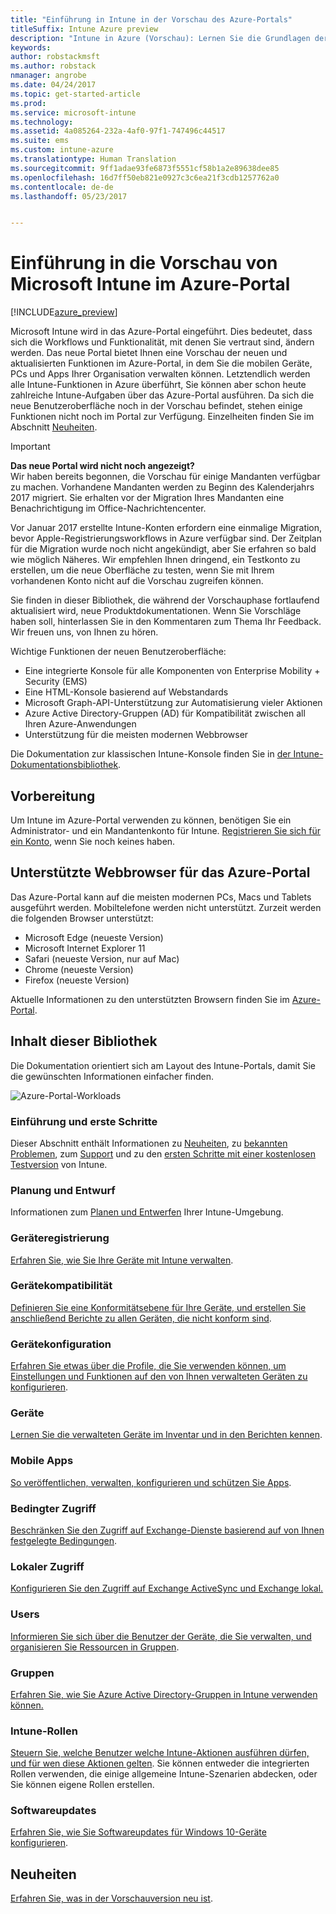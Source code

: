 ```yaml
---
title: "Einführung in Intune in der Vorschau des Azure-Portals"
titleSuffix: Intune Azure preview
description: "Intune in Azure (Vorschau): Lernen Sie die Grundlagen der Vorschau von Intune im Azure-Portal kennen, und erfahren Sie, wie sie Ihnen beim Verwalten Ihrer Geräte helfen kann."
keywords: 
author: robstackmsft
ms.author: robstack
nmanager: angrobe
ms.date: 04/24/2017
ms.topic: get-started-article
ms.prod: 
ms.service: microsoft-intune
ms.technology: 
ms.assetid: 4a085264-232a-4af0-97f1-747496c44517
ms.suite: ems
ms.custom: intune-azure
ms.translationtype: Human Translation
ms.sourcegitcommit: 9ff1adae93fe6873f5551cf58b1a2e89638dee85
ms.openlocfilehash: 16d7ff50eb821e0927c3c6ea21f3cdb1257762a0
ms.contentlocale: de-de
ms.lasthandoff: 05/23/2017


---
```



# <a name="introduction-to-microsoft-intune-in-the-azure-portal-preview"></a>Einführung in die Vorschau von Microsoft Intune im Azure-Portal


[!INCLUDE[azure_preview](./includes/azure_preview.md)]

Microsoft Intune wird in das Azure-Portal eingeführt. Dies bedeutet, dass sich die Workflows und Funktionalität, mit denen Sie vertraut sind, ändern werden.
Das neue Portal bietet Ihnen eine Vorschau der neuen und aktualisierten Funktionen im Azure-Portal, in dem Sie die mobilen Geräte, PCs und Apps Ihrer Organisation verwalten können.
Letztendlich werden alle Intune-Funktionen in Azure überführt, Sie können aber schon heute zahlreiche Intune-Aufgaben über das Azure-Portal ausführen. Da sich die neue Benutzeroberfläche noch in der Vorschau befindet, stehen einige Funktionen nicht noch im Portal zur Verfügung. Einzelheiten finden Sie im Abschnitt [Neuheiten](#whats-new).

> [!IMPORTANT]
> **Das neue Portal wird nicht noch angezeigt?**<br>
> Wir haben bereits begonnen, die Vorschau für einige Mandanten verfügbar zu machen. Vorhandene Mandanten werden zu Beginn des Kalenderjahrs 2017 migriert. Sie erhalten vor der Migration Ihres Mandanten eine Benachrichtigung im Office-Nachrichtencenter.
>
> Vor Januar 2017 erstellte Intune-Konten erfordern eine einmalige Migration, bevor Apple-Registrierungsworkflows in Azure verfügbar sind. Der Zeitplan für die Migration wurde noch nicht angekündigt, aber Sie erfahren so bald wie möglich Näheres. Wir empfehlen Ihnen dringend, ein Testkonto zu erstellen, um die neue Oberfläche zu testen, wenn Sie mit Ihrem vorhandenen Konto nicht auf die Vorschau zugreifen können.


Sie finden in dieser Bibliothek, die während der Vorschauphase fortlaufend aktualisiert wird, neue Produktdokumentationen. Wenn Sie Vorschläge haben soll, hinterlassen Sie in den Kommentaren zum Thema Ihr Feedback. Wir freuen uns, von Ihnen zu hören.

<!--- You can view the new Intune technical preview console in Azure at [portal.azure.com]. --->

Wichtige Funktionen der neuen Benutzeroberfläche:

- Eine integrierte Konsole für alle Komponenten von Enterprise Mobility + Security (EMS)
- Eine HTML-Konsole basierend auf Webstandards
- Microsoft Graph-API-Unterstützung zur Automatisierung vieler Aktionen
- Azure Active Directory-Gruppen (AD) für Kompatibilität zwischen all Ihren Azure-Anwendungen
- Unterstützung für die meisten modernen Webbrowser

Die Dokumentation zur klassischen Intune-Konsole finden Sie in [der Intune-Dokumentationsbibliothek](https://docs.microsoft.com/intune-classic/).

## <a name="before-you-start"></a>Vorbereitung

Um Intune im Azure-Portal verwenden zu können, benötigen Sie ein Administrator- und ein Mandantenkonto für Intune. [Registrieren Sie sich für ein Konto](https://portal.office.com/Signup/Signup.aspx?OfferId=40BE278A-DFD1-470a-9EF7-9F2596EA7FF9&dl=INTUNE_A&ali=1#0%20), wenn Sie noch keines haben.

## <a name="supported-web-browsers-for-the-azure-portal"></a>Unterstützte Webbrowser für das Azure-Portal

Das Azure-Portal kann auf die meisten modernen PCs, Macs und Tablets ausgeführt werden. Mobiltelefone werden nicht unterstützt.
Zurzeit werden die folgenden Browser unterstützt:

- Microsoft Edge (neueste Version)
- Microsoft Internet Explorer 11
- Safari (neueste Version, nur auf Mac)
- Chrome (neueste Version)
- Firefox (neueste Version)

Aktuelle Informationen zu den unterstützten Browsern finden Sie im [Azure-Portal](https://docs.microsoft.com/azure/azure-preview-portal-supported-browsers-devices).

## <a name="whats-in-this-library"></a>Inhalt dieser Bibliothek

Die Dokumentation orientiert sich am Layout des Intune-Portals, damit Sie die gewünschten Informationen einfacher finden.

![Azure-Portal-Workloads](./media/azure-portal-workloads.png)

### <a name="introduction-and-get-started"></a>Einführung und erste Schritte
Dieser Abschnitt enthält Informationen zu [Neuheiten](whats-new.md), zu [bekannten Problemen](known-issues.md), zum [Support](get-support.md) und zu den [ersten Schritte mit einer kostenlosen Testversion](free-trial-sign-up.md) von Intune.
### <a name="plan-and-design"></a>Planung und Entwurf
Informationen zum [Planen und Entwerfen](/intune-classic/plan-and-design/introduction) Ihrer Intune-Umgebung.
### <a name="device-enrollment"></a>Geräteregistrierung
[Erfahren Sie, wie Sie Ihre Geräte mit Intune verwalten](device-enrollment.md).
### <a name="device-compliance"></a>Gerätekompatibilität
[Definieren Sie eine Konformitätsebene für Ihre Geräte, und erstellen Sie anschließend Berichte zu allen Geräten, die nicht konform sind](device-compliance.md).
### <a name="device-configuration"></a>Gerätekonfiguration
[Erfahren Sie etwas über die Profile, die Sie verwenden können, um Einstellungen und Funktionen auf den von Ihnen verwalteten Geräten zu konfigurieren](device-profiles.md).
### <a name="devices"></a>Geräte
[Lernen Sie die verwalteten Geräte im Inventar und in den Berichten kennen](device-management.md).
### <a name="mobile-apps"></a>Mobile Apps
[So veröffentlichen, verwalten, konfigurieren und schützen Sie Apps](app-management.md).
### <a name="conditional-access"></a>Bedingter Zugriff
[Beschränken Sie den Zugriff auf Exchange-Dienste basierend auf von Ihnen festgelegte Bedingungen](conditional-access.md).
### <a name="on-premises-access"></a>Lokaler Zugriff
[Konfigurieren Sie den Zugriff auf Exchange ActiveSync und Exchange lokal.](/intune-classic/deploy-use/mobile-device-management-with-exchange-activesync-and-microsoft-intune)
### <a name="users"></a>Users
[Informieren Sie sich über die Benutzer der Geräte, die Sie verwalten, und organisieren Sie Ressourcen in Gruppen](user-management.md).
### <a name="groups"></a>Gruppen
[Erfahren Sie, wie Sie Azure Active Directory-Gruppen in Intune verwenden können.](groups-get-started.md)
### <a name="intune-roles"></a>Intune-Rollen
[Steuern Sie, welche Benutzer welche Intune-Aktionen ausführen dürfen, und für wen diese Aktionen gelten](role-based-access-control.md). Sie können entweder die integrierten Rollen verwenden, die einige allgemeine Intune-Szenarien abdecken, oder Sie können eigene Rollen erstellen.
### <a name="software-updates"></a>Softwareupdates
[Erfahren Sie, wie Sie Softwareupdates für Windows 10-Geräte konfigurieren](windows-update-for-business-configure.md).



## <a name="whats-new"></a>Neuheiten

[Erfahren Sie, was in der Vorschauversion neu ist](whats-new.md).

